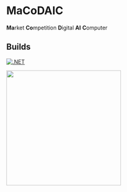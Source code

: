 # MaCoDAIC

**Ma**rket **Co**mpetition **D**igital **AI** **C**omputer

## Builds

[![.NET](https://github.com/liamlaverty/MaCoDAIC/actions/workflows/dotnet.yml/badge.svg?branch=main)](https://github.com/liamlaverty/MaCoDAIC/actions/workflows/dotnet.yml)



<img src="https://user-images.githubusercontent.com/7046713/227722954-0a07645b-f0ef-42f4-b849-5f6e4fc2ca58.png" width="300">

